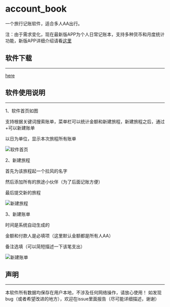 # account_book

一个旅行记账软件，适合多人AA出行。

注：由于需求变化，现在最新版APP为个人日常记账本，支持多种货币和月度统计功能，新版APP详细介绍请看[这里](https://github.com/xkw168/account_book/blob/master/README_NEW.md)

## 软件下载

---

[here](https://github.com/xkw168/account_book/releases)

## 软件使用说明

---

1、软件首页如图 

支持根据关键词搜索账单，菜单栏可以统计金额和新建旅程，新建旅程之后，通过+可以新建账单

以日为单位，显示本次旅程所有账单

![软件首页](img/first.png)

2、新建旅程

首先为该旅程起一个拉风的名字

然后添加所有的旅途小伙伴（为了后面记账方便）

最后提交新的旅程

![新建旅程](img/new_journey.png)

3、新建账单

时间是系统自动生成的

金额和付款人是必填项（这里默认金额都是所有人AA）

备注选填（可以简短描述一下该笔支出）

![新建账单](img/new_account.png)

## 声明

---

本软件所有数据均保存在用户本地，不涉及任何网络操作，请放心使用！
如发现bug（或者希望改进的地方），欢迎在issue里面报告（尽可能详细描述，谢谢）
